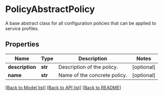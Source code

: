 # PolicyAbstractPolicy

A base abstract class for all configuration policies that can be applied to service profiles. 
## Properties
Name | Type | Description | Notes
------------ | ------------- | ------------- | -------------
**description** | **str** | Description of the policy.   | [optional] 
**name** | **str** | Name of the concrete policy.    | [optional] 

[[Back to Model list]](../README.md#documentation-for-models) [[Back to API list]](../README.md#documentation-for-api-endpoints) [[Back to README]](../README.md)


